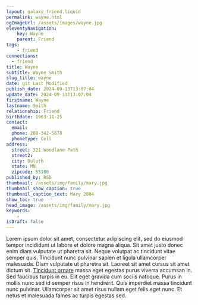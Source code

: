```yaml
---
layout: galaxy_friend.liquid
permalink: wayne.html
ogImageUrl: /assets/images/wayne.jpg
eleventyNavigation:
    key: Wayne
    parent: Friend
tags:
    - friend
connections: 
  - friend
title: Wayne
subtitle: Wayne Smith
slug_title: wayne
date: git Last Modified
publish_date: 2024-09-13T13:07:04
update_date: 2024-09-13T13:07:04
firstname: Wayne
lastname: Smith
relationship: Friend
birthdate: 1963-11-25
contact:
  email: 
  phone: 288-342-5678
  phonetype: Cell
address:
  street: 321 Woodlane Path
  street2: 
  city: Duluth
  state: MN
  zipcode: 55100
published_by: RSD
thumbnail: /assets/img/family/mary.jpg
thumbnail_show_caption: true
thumbnail_caption_text: Mary 2004
show_toc: true
head_image: /assets/img/family/mary.jpg
keywords:
    - 
isDraft: false
---
```


Lorem ipsum dolor sit amet, consectetur adipiscing elit, sed do eiusmod tempor incididunt ut labore et dolore magna
aliqua. Sit amet justo donec enim diam vulputate ut pharetra sit. Neque volutpat ac tincidunt vitae semper quis.
Tincidunt nunc pulvinar sapien et ligula ullamcorper malesuada. Diam vulputate ut pharetra sit. Laoreet sit amet cursus
sit amet dictum sit. [Tincidunt ornare](https://www.gitlab.com) massa eget egestas purus viverra accumsan in. Sed faucibus turpis in eu. Elit eget
gravida cum sociis natoque. Purus in mollis nunc sed id semper risus in hendrerit. Quis imperdiet massa tincidunt nunc
pulvinar. Ullamcorper sit amet risus nullam eget felis eget nunc. Et netus et malesuada fames ac turpis egestas sed.
